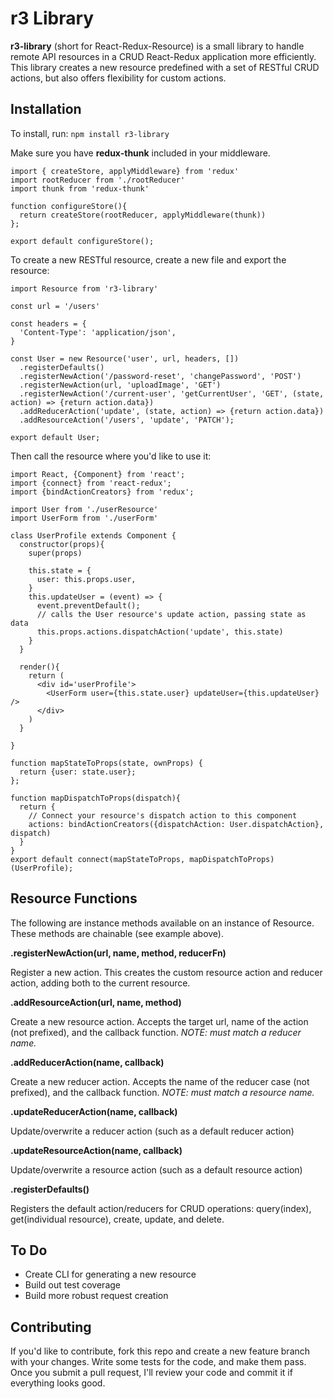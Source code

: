 # r3 Library

**r3-library** (short for React-Redux-Resource) is a small library to handle remote API resources in a CRUD React-Redux application more efficiently. This library creates a new resource predefined with a set of RESTful CRUD actions, but also offers flexibility for custom actions. 

## Installation

To install, run:
`npm install r3-library`

Make sure you have **redux-thunk** included in your middleware. 

```
import { createStore, applyMiddleware} from 'redux'
import rootReducer from './rootReducer'
import thunk from 'redux-thunk'

function configureStore(){
  return createStore(rootReducer, applyMiddleware(thunk))
};

export default configureStore();
```

To create a new RESTful resource, create a new file and export the resource:

```
import Resource from 'r3-library'

const url = '/users'

const headers = {
  'Content-Type': 'application/json',
}

const User = new Resource('user', url, headers, [])
  .registerDefaults()
  .registerNewAction('/password-reset', 'changePassword', 'POST')
  .registerNewAction(url, 'uploadImage', 'GET')
  .registerNewAction('/current-user', 'getCurrentUser', 'GET', (state, action) => {return action.data})
  .addReducerAction('update', (state, action) => {return action.data})
  .addResourceAction('/users', 'update', 'PATCH');

export default User;
```

Then call the resource where you'd like to use it:

```
import React, {Component} from 'react';
import {connect} from 'react-redux';  
import {bindActionCreators} from 'redux'; 

import User from './userResource'
import UserForm from './userForm'

class UserProfile extends Component {
  constructor(props){
    super(props) 

    this.state = {
      user: this.props.user,
    }
    this.updateUser = (event) => {
      event.preventDefault();
      // calls the User resource's update action, passing state as data
      this.props.actions.dispatchAction('update', this.state)
    }
  }

  render(){
    return (
      <div id='userProfile'>
        <UserForm user={this.state.user} updateUser={this.updateUser} /> 
      </div>
    )
  }

}

function mapStateToProps(state, ownProps) { 
  return {user: state.user};
};

function mapDispatchToProps(dispatch){
  return {
    // Connect your resource's dispatch action to this component
    actions: bindActionCreators({dispatchAction: User.dispatchAction}, dispatch)
  }
}
export default connect(mapStateToProps, mapDispatchToProps)(UserProfile);
```

## Resource Functions

The following are instance methods available on an instance of Resource. These methods are chainable (see example above).

**.registerNewAction(url, name, method, reducerFn)**

Register a new action. This creates the custom resource action and reducer action, adding both to the current resource.

**.addResourceAction(url, name, method)**

Create a new resource action. Accepts the target url, name of the action (not prefixed), and the callback function. *NOTE: must match a reducer name.*

**.addReducerAction(name, callback)**

Create a new reducer action. Accepts the name of the reducer case (not prefixed), and the callback function. *NOTE: must match a resource name.*

**.updateReducerAction(name, callback)**

Update/overwrite a reducer action (such as a default reducer action) 

**.updateResourceAction(name, callback)**

Update/overwrite a resource action (such as a default resource action)

**.registerDefaults()**

Registers the default action/reducers for CRUD operations: query(index), get(individual resource), create, update, and delete.

## To Do

  - Create CLI for generating a new resource
  - Build out test coverage
  - Build more robust request creation

## Contributing

If you'd like to contribute, fork this repo and create a new feature branch with your changes. Write some tests for the code, and make them pass. Once you submit a pull request, I'll review your code and commit it if everything looks good. 
